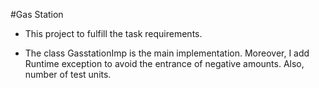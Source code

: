 #Gas Station 

- This project to fulfill the task requirements. 

- The class GasstationImp is the main implementation.
Moreover, I add Runtime exception to avoid the entrance of negative amounts. Also, number of test units. 